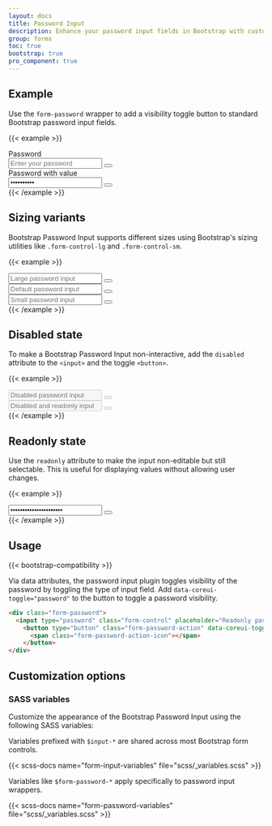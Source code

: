 ```yaml
---
layout: docs
title: Password Input
description: Enhance your password input fields in Bootstrap with custom styles, sizing options, toggle visibility button, and more.
group: forms
toc: true
bootstrap: true
pro_component: true
---
```


## Example

Use the `form-password` wrapper to add a visibility toggle button to standard Bootstrap password input fields.

{{< example >}}
<div class="mb-3">
  <label for="examplePasswordInput1" class="form-label">Password</label>
  <div class="form-password">
    <input type="password" class="form-control" id="examplePasswordInput1" placeholder="Enter your password">
    <button type="button" class="form-password-action" data-coreui-toggle="password" aria-label="Toggle password visibility">
      <span class="form-password-action-icon"></span>
    </button>
  </div>
</div>
<div class="mb-3">
  <label for="examplePasswordInput2" class="form-label">Password with value</label>
  <div class="form-password">
    <input type="password" class="form-control" id="examplePasswordInput2" placeholder="Enter your password" value="Top secret">
    <button type="button" class="form-password-action" data-coreui-toggle="password" aria-label="Toggle password visibility">
      <span class="form-password-action-icon"></span>
    </button>
  </div>
</div>
{{< /example >}}

## Sizing variants

Bootstrap Password Input supports different sizes using Bootstrap's sizing utilities like `.form-control-lg` and `.form-control-sm`.

{{< example >}}
<div class="form-password">
  <input type="password" class="form-control form-control-lg" placeholder="Large password input">
    <button type="button" class="form-password-action" data-coreui-toggle="password" aria-label="Toggle password visibility">
      <span class="form-password-action-icon"></span>
    </button>
</div>
<div class="form-password">
  <input type="password" class="form-control" placeholder="Default password input">
    <button type="button" class="form-password-action" data-coreui-toggle="password" aria-label="Toggle password visibility">
      <span class="form-password-action-icon"></span>
    </button>
</div>
<div class="form-password">
  <input type="password" class="form-control form-control-sm" placeholder="Small password input">
    <button type="button" class="form-password-action" data-coreui-toggle="password" aria-label="Toggle password visibility">
      <span class="form-password-action-icon"></span>
    </button>
</div>
{{< /example >}}

## Disabled state

To make a Bootstrap Password Input non-interactive, add the `disabled` attribute to the `<input>` and the toggle `<button>`.

{{< example >}}
<div class="form-password">
  <input type="password" class="form-control" placeholder="Disabled password input" disabled>
  <button type="button" class="form-password-action" data-coreui-toggle="password" disabled aria-label="Toggle password visibility">
    <span class="form-password-action-icon"></span>
  </button>
</div>
<div class="form-password">
  <input type="password" class="form-control" placeholder="Disabled and readonly input" disabled readonly>
  <button type="button" class="form-password-action" data-coreui-toggle="password" disabled aria-label="Toggle password visibility">
    <span class="form-password-action-icon"></span>
  </button>
</div>
{{< /example >}}

## Readonly state

Use the `readonly` attribute to make the input non-editable but still selectable. This is useful for displaying values without allowing user changes.

{{< example >}}
<div class="form-password">
  <input type="password" class="form-control" placeholder="Readonly password input" value="Readonly input here..." readonly>
    <button type="button" class="form-password-action" data-coreui-toggle="password" aria-label="Toggle password visibility">
      <span class="form-password-action-icon"></span>
    </button>
</div>
{{< /example >}}

## Usage

{{< bootstrap-compatibility >}}

Via data attributes, the password input plugin toggles visibility of the password by toggling the type of input field. Add `data-coreui-toggle="password"` to the button to toggle a password visibility.

```html
<div class="form-password">
  <input type="password" class="form-control" placeholder="Readonly password input" value="Readonly input here..." readonly>
    <button type="button" class="form-password-action" data-coreui-toggle="password" aria-label="Toggle password visibility">
      <span class="form-password-action-icon"></span>
    </button>
</div>
```

## Customization options

### SASS variables

Customize the appearance of the Bootstrap Password Input using the following SASS variables:

Variables prefixed with `$input-*` are shared across most Bootstrap form controls.

{{< scss-docs name="form-input-variables" file="scss/_variables.scss" >}}

Variables like `$form-password-*` apply specifically to password input wrappers.

{{< scss-docs name="form-password-variables" file="scss/_variables.scss" >}}